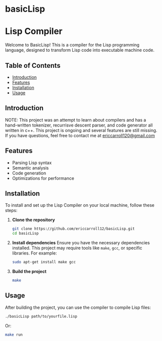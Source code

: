 # basicLisp
# Lisp Compiler

Welcome to BasicLisp! This is a compiler for the Lisp programming language, designed to transform Lisp code into executable machine code.

## Table of Contents

- [Introduction](#introduction)
- [Features](#features)
- [Installation](#installation)
- [Usage](#usage)

## Introduction

NOTE: This project was an attempt to learn about compilers and has a hand-written tokenizer, recurrisve descent parser, and code generator all written in c++. This project is ongoing and several features are still missing. If you have questions, feel free to contact me at ericcarroll120@gmail.com

## Features

- Parsing Lisp syntax
- Semantic analysis
- Code generation
- Optimizations for performance

## Installation

To install and set up the Lisp Compiler on your local machine, follow these steps:

1. **Clone the repository**
    ```sh
    git clone https://github.com/ericcarroll12/basicLisp.git
    cd basicLisp
    ```

2. **Install dependencies**
    Ensure you have the necessary dependencies installed. This project may require tools like `make`, `gcc`, or specific libraries. For example:
    ```sh
    sudo apt-get install make gcc
    ```

3. **Build the project**
    ```sh
    make
    ```

## Usage

After building the project, you can use the compiler to compile Lisp files:

```sh
./basicLisp path/to/yourfile.lisp
```

Or:

```sh
make run
```
